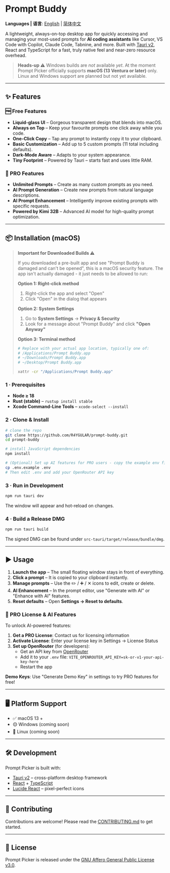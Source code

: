# Prompt Buddy
**Languages | 语言**: [English](README.md) | [简体中文](README.zh-CN.md)

A lightweight, always-on-top desktop app for quickly accessing and managing your most-used prompts for **AI coding assistants** like Cursor, VS Code with Copilot, Claude Code, Tabnine, and more. Built with [Tauri v2](https://v2.tauri.app/), React and TypeScript for a fast, truly native feel and near-zero resource overhead.

> **Heads-up ⚠️**
> Windows builds are *not* available *yet*. At the moment Prompt Picker officially supports **macOS (13 Ventura or later)** only. Linux and Windows support are planned but not yet available.

---

## ✨ Features

### 🆓 Free Features
- **Liquid-glass UI** – Gorgeous transparent design that blends into macOS.
- **Always on Top** – Keep your favourite prompts one click away while you code.
- **One-Click Copy** – Tap any prompt to instantly copy it to your clipboard.
- **Basic Customization** – Add up to 5 custom prompts (11 total including defaults).
- **Dark-Mode Aware** – Adapts to your system appearance.
- **Tiny Footprint** – Powered by Tauri – starts fast and uses little RAM.

### 👑 PRO Features
- **Unlimited Prompts** – Create as many custom prompts as you need.
- **AI Prompt Generation** – Create new prompts from natural language descriptions.
- **AI Prompt Enhancement** – Intelligently improve existing prompts with specific requests.
- **Powered by Kimi 32B** – Advanced AI model for high-quality prompt optimization.

---

## 📦 Installation (macOS)

> **Important for Downloaded Builds ⚠️**
> 
> If you downloaded a pre-built app and see "Prompt Buddy is damaged and can't be opened", this is a macOS security feature. The app isn't actually damaged - it just needs to be allowed to run:
> 
> **Option 1: Right-click method**
> 1. Right-click the app and select "Open" 
> 2. Click "Open" in the dialog that appears
> 
> **Option 2: System Settings**
> 1. Go to **System Settings** → **Privacy & Security**
> 2. Look for a message about "Prompt Buddy" and click **"Open Anyway"**
> 
> **Option 3: Terminal method**
> ```bash
> # Replace with your actual app location, typically one of:
> # /Applications/Prompt Buddy.app
> # ~/Downloads/Prompt Buddy.app  
> # ~/Desktop/Prompt Buddy.app
> 
> xattr -cr "/Applications/Prompt Buddy.app"
> ```

### 1 · Prerequisites

- **Node ≥ 18**
- **Rust (stable)** – `rustup install stable`
- **Xcode Command-Line Tools** – `xcode-select --install`

### 2 · Clone & Install

```bash
# clone the repo
git clone https://github.com/R4YGULAR/prompt-buddy.git
cd prompt-buddy

# install JavaScript dependencies
npm install

# (Optional) Set up AI features for PRO users - copy the example env file
cp .env.example .env
# Then edit .env and add your OpenRouter API key
```

### 3 · Run in Development

```bash
npm run tauri dev
```

The window will appear and hot-reload on changes.

### 4 · Build a Release DMG

```bash
npm run tauri build
```

The signed DMG can be found under `src-tauri/target/release/bundle/dmg`.

---

## ▶️ Usage

1. **Launch the app** – The small floating window stays in front of everything.
2. **Click a prompt** – It is copied to your clipboard instantly.
3. **Manage prompts** – Use the ✏️ / ➕ / ✕ icons to edit, create or delete.
4. **AI Enhancement** – In the prompt editor, use "Generate with AI" or "Enhance with AI" features.
5. **Reset defaults** – Open **Settings → Reset to defaults**.

### 👑 PRO License & AI Features

To unlock AI-powered features:

1. **Get a PRO License**: Contact us for licensing information
2. **Activate License**: Enter your license key in Settings → License Status
3. **Set up OpenRouter** (for developers):
   - Get an API key from [OpenRouter](https://openrouter.ai/keys)  
   - Add it to your `.env` file: `VITE_OPENROUTER_API_KEY=sk-or-v1-your-api-key-here`
   - Restart the app

**Demo Keys**: Use "Generate Demo Key" in settings to try PRO features for free!

---

## 🖥️ Platform Support

- ✅ macOS 13 +
- 🟡 Windows (coming soon)
- 🚧 Linux (coming soon)

---

## 🛠 Development

Prompt Picker is built with:

- [Tauri v2](https://v2.tauri.app/) – cross-platform desktop framework
- [React](https://react.dev/) + [TypeScript](https://www.typescriptlang.org/)
- [Lucide React](https://lucide.dev/) – pixel-perfect icons

---

## 🤝 Contributing

Contributions are welcome! Please read the [CONTRIBUTING.md](CONTRIBUTING.md) to get started.

---

## 📝 License

Prompt Picker is released under the [GNU Affero General Public License v3.0](LICENSE).
